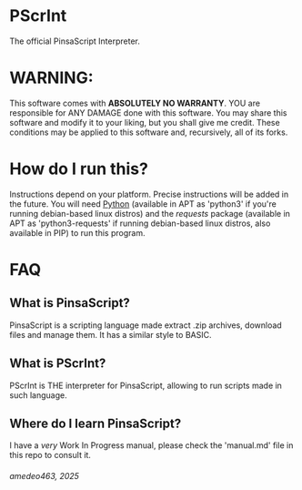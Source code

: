 # PScrInt
The official PinsaScript Interpreter.

# WARNING:
This software comes with **ABSOLUTELY NO WARRANTY**.
YOU are responsible for ANY DAMAGE done with this software.
You may share this software and modify it to your liking, but you shall give me credit.
These conditions may be applied to this software and, recursively, all of its forks.

# How do I run this?
Instructions depend on your platform. Precise instructions will be added in the future.
You will need [Python](https://www.python.org) (available in APT as 'python3' if you're running debian-based linux distros) and the *requests* package (available in APT as 'python3-requests' if running debian-based linux distros, also available in PIP) to run this program.

# FAQ
## What is PinsaScript?
PinsaScript is a scripting language made extract .zip archives, download files and manage them.
It has a similar style to BASIC.

## What is PScrInt?
PScrInt is THE interpreter for PinsaScript, allowing to run scripts made in such language.

## Where do I learn PinsaScript?
I have a *very* Work In Progress manual, please check the 'manual.md' file in this repo to consult it.


###### amedeo463, 2025
